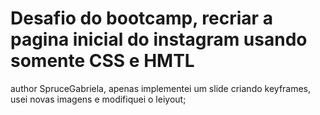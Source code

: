 # Desafio do bootcamp, recriar a pagina inicial do instagram usando somente CSS e HMTL

author SpruceGabriela, apenas implementei um slide criando keyframes, usei novas imagens e modifiquei o leiyout;



